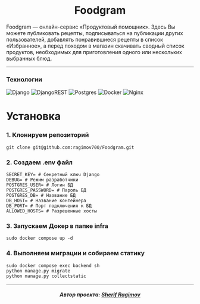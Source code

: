 <h1 align="center">Foodgram</h1>

Foodgram — онлайн-сервис «Продуктовый помощник».
Здесь Вы можете публиковать рецепты, подписываться на публикации других пользователей,
добавлять понравившиеся рецепты в список «Избранное»,
а перед походом в магазин скачивать сводный список продуктов,
необходимых для приготовления одного или нескольких выбранных блюд.

---
### Технологии
![Django](https://img.shields.io/badge/django-%23092E20.svg?style=for-the-badge&logo=django&logoColor=white)
![DjangoREST](https://img.shields.io/badge/DJANGO-REST-ff1709?style=for-the-badge&logo=django&logoColor=white&color=ff1709&labelColor=gray)
![Postgres](https://img.shields.io/badge/postgres-%23316192.svg?style=for-the-badge&logo=postgresql&logoColor=white)
![Docker](https://img.shields.io/badge/docker-%230db7ed.svg?style=for-the-badge&logo=docker&logoColor=white)
![Nginx](https://img.shields.io/badge/nginx-%23009639.svg?style=for-the-badge&logo=nginx&logoColor=white)

# Установка
### 1. Клонируем репозиторий
```
git clone git@github.com:ragimov700/Foodgram.git
```
### 2. Создаем .env файл
```
SECRET_KEY= # Секретный ключ Django
DEBUG= # Режим разработчики
POSTGRES_USER= # Логин БД
POSTGRES_PASSWORD= # Пароль БД
POSTGRES_DB= # Название БД
DB_HOST= # Название контейнера
DB_PORT= # Порт подключения к БД
ALLOWED_HOSTS= # Разрешенные хосты
```
### 3. Запускаем Докер в папке infra
```
sudo docker compose up -d
```
### 4. Выполняем миграции и собираем статику
```
sudo docker compose exec backend sh
python manage.py migrate
python manage.py collectstatic
```
---
<h5 align="center">Автор проекта: <a href="https://github.com/ragimov700">Sherif Ragimov</a></h5>
